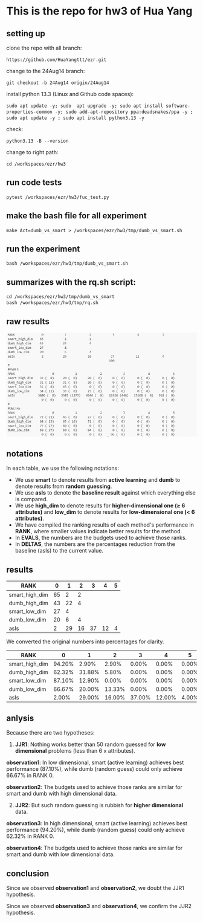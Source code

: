 
# This is the repo for hw3 of Hua Yang

## setting up

clone the repo with all branch:

    https://github.com/HuaYangttt/ezr.git
    
change to the 24Aug14 branch:

    git checkout -b 24Aug14 origin/24Aug14
    
install python 13.3 (Linux and Github code spaces):

    sudo apt update -y; sudo  apt upgrade -y; sudo apt install software-properties-common -y; sudo add-apt-repository ppa:deadsnakes/ppa -y ; sudo apt update -y ; sudo apt install python3.13 -y
    
check:

    python3.13 -B --version
    
change to right path:

    cd /workspaces/ezr/hw3

## run code tests
    pytest /workspaces/ezr/hw3/fuc_test.py

## make the bash file for all experiment
    make Act=dumb_vs_smart > /workspaces/ezr/hw3/tmp/dumb_vs_smart.sh

## run the experiment
    bash /workspaces/ezr/hw3/tmp/dumb_vs_smart.sh

## summarizes with the rq.sh script:
    cd /workspaces/ezr/hw3/tmp/dumb_vs_smart 
    bash /workspaces/ezr/hw3/tmp/rq.sh

## raw results

![result](images/result4.jpg)

## notations
In each table, we use the following notations:
- We use **smart** to denote results from **active learning** and **dumb** to denote results from **random guessing**.
- We use **asIs** to denote the **baseline result** against which everything else is compared.
- We use **high_dim** to denote results for **higher-dimensional one (≥ 6 attributes)** and **low_dim** to denote results for **low-dimensional one (< 6 attributes)**. 
- We have compiled the ranking results of each method's performance in **RANK**, where smaller values indicate better results for the method.
- In **EVALS**, the numbers are the budgets used to achieve those ranks.
- In **DELTAS**, the numbers are the percentages reduction from the baseline (asIs) to the current value.


## results

| RANK            | 0  | 1  | 2  | 3  | 4  | 5  |
|-----------------|----|----|----|----|----|----|
| smart_high_dim  | 65 | 2  | 2  |    |    |    |
| dumb_high_dim   | 43 | 22 | 4  |    |    |    |
| smart_low_dim   | 27 | 4  |    |    |    |    |
| dumb_low_dim    | 20 | 6  | 4  |    |    |    |
| asIs            | 2  | 29 | 16 | 37 | 12 | 4  |

We converted the original numbers into percentages for clarity.

| RANK           | 0       | 1       | 2       | 3       | 4       | 5       |
|----------------|---------|---------|---------|---------|---------|---------|
| smart_high_dim | 94.20%  | 2.90%   | 2.90%   | 0.00%   | 0.00%   | 0.00%   |
| dumb_high_dim  | 62.32%  | 31.88%  | 5.80%   | 0.00%   | 0.00%   | 0.00%   |
| smart_low_dim  | 87.10%  | 12.90%  | 0.00%   | 0.00%   | 0.00%   | 0.00%   |
| dumb_low_dim   | 66.67%  | 20.00%  | 13.33%  | 0.00%   | 0.00%   | 0.00%   |
| asIs           | 2.00%   | 29.00%  | 16.00%  | 37.00%  | 12.00%  | 4.00%   |

                                            
## anlysis

Because there are two hypotheses:
1. **JJR1**: Nothing works better than 50 random guessed for **low dimensional** problems (less than 6 x attributes).

**observation1**: In low dimensional, smart (active learning) achieves best performance (87.10%), while dumb (random guess) could only achieve 66.67% in RANK 0.

**observation2**: The budgets used to achieve those ranks are similar for smart and dumb with high dimensional data. 

2. **JJR2**: But such random guessing is rubbish for **higher dimensional** data. 

**observation3**: In high dimensional, smart (active learning) achieves best performance (94.20%), while dumb (random guess) could only achieve 62.32% in RANK 0.

**observation4**: The budgets used to achieve those ranks are similar for smart and dumb with low dimensional data. 

<!-- ### JJR1: in low dimensional data, random guessing (50 random guessed) works better than active learning.

***Point 1***: As you can see form the table above, **smart_low_dim** achieves best performance (80.00%) while **the best random guessing (dumb_50_low_dim)** could only achieve 60.00% in RANK 0. 

***Point 2***: The average of **smart** is 61.67% while the average of **dumb** is 41.67%. 

### JJR2: in higher dimensional data, random guessing works worse than active learning.

***Point 3***: As you can see form the table above, **smart_50_high_dim** achieves best performance (88.41%) while **the best random guessing (dumb_50_high_dim)** could only achieve 59.42% in RANK 0. 

***Point 4***: The average of **smart** is 63.53% while the average of **dumb** is 44.51%.  -->

## conclusion

Since we observed **observation1** and **observation2**, we doubt the JJR1 hypothesis.

Since we observed **observation3** and **observation4**, we confirm the JJR2 hypothesis.

